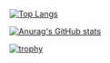 [![Top Langs](https://github-readme-stats.vercel.app/api/top-langs/?username=mookbin&theme=dark&layout=compact)](https://mookbin.com)

[![Anurag's GitHub stats](https://github-readme-stats.vercel.app/api?username=mookbin&theme=dark)](https://mookbin.com)

[![trophy](https://github-profile-trophy.vercel.app/?username=mookbin&theme=onedark&row=1)](https://github.com/ryo-ma/github-profile-trophy)
